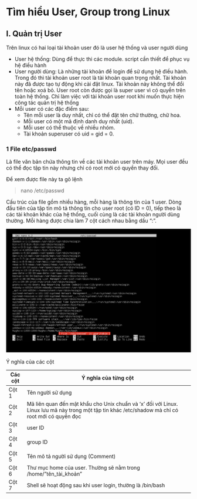 # Tìm hiểu User, Group trong Linux
## I. Quản trị User
Trên linux có hai loại tài khoản user đó là user hệ thống và user người dùng 
- User hệ thống: Dùng để thực thi các module. script cần thiết để phục vụ hệ điều hành 
- User người dùng: Là những tài khoản để login để sử dụng hệ điều hành. Trong đó thì tài khoản user root là tài khoản quan trọng nhất. Tài khoản này đã được tạo tự động khi cài đặt linux. Tài khoản này không thể đổi tên hoặc xoá bỏ. User root còn được gọi là super user vì có quyền trên toàn hệ thống. Chỉ làm việc với tài khoản user root khi muốn thực hiện công tác quản trị hệ thống 
- Mỗi user có các đặc điểm sau:
  + Tên mỗi user là duy nhất, chỉ có thể đặt tên chữ thường, chữ hoa.
  + Mỗi user có một mã định danh duy nhất (uid).
  + Mỗi user có thể thuộc về nhiều nhóm.
  + Tài khoản superuser có uid = gid = 0. 
### 1 File etc/passwd
Là file văn bản chứa thông tin về các tài khoản user trên máy. Mọi user đều có thể đọc tập tin này nhưng chỉ có root mới có quyền thay đổi.

Để xem được file này ta gõ lệnh 
> nano /etc/passwd
 
Cấu trúc của file gồm nhiều hàng, mỗi hàng là thông tin của 1 user. Dòng đầu tiên của tập tin mô tả thông tin cho user root (có ID = 0), tiếp theo là các tài khoản khác của hệ thống, cuối cùng là các tài khoản người dùng thường. Mỗi hàng được chia làm 7 cột cách nhau bằng dấu “:”.

  ![alt text](<../Images/Screenshot 2024-05-13 140614.png>)

Ý nghĩa của các cột

| Các cột  | Ý nghĩa của từng cột |
|------- |-------|
| Cột 1 | Tên người sử dụng|
| Cột 2 | Mã liên quan đến mật khẩu cho Unix chuẩn và ‘x’ đối với Linux. Linux lưu mã này trong một tập tin khác /etc/shadow mà chỉ có root mới có quyền đọc |
| Cột 3 | user ID |
| Cột 4 | group ID |
| Cột 5 | Tên mô tả người sử dụng (Comment) |
| Cột 6 | Thư mục home của user. Thường sẽ nằm trong /home/”tên_tài_khoản” |
| Cột 7 | Shell sẽ hoạt động sau khi user login, thường là /bin/bash |


 
 